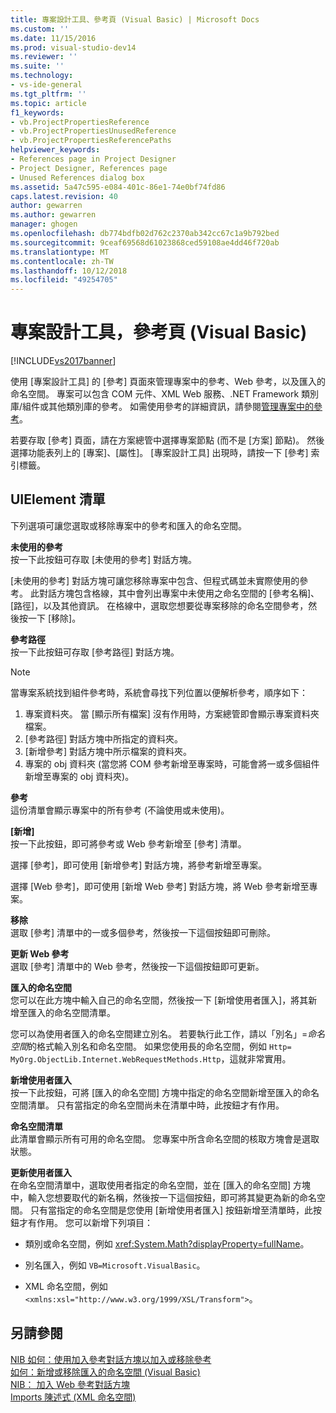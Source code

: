 ```yaml
---
title: 專案設計工具、參考頁 (Visual Basic) | Microsoft Docs
ms.custom: ''
ms.date: 11/15/2016
ms.prod: visual-studio-dev14
ms.reviewer: ''
ms.suite: ''
ms.technology:
- vs-ide-general
ms.tgt_pltfrm: ''
ms.topic: article
f1_keywords:
- vb.ProjectPropertiesReference
- vb.ProjectPropertiesUnusedReference
- vb.ProjectPropertiesReferencePaths
helpviewer_keywords:
- References page in Project Designer
- Project Designer, References page
- Unused References dialog box
ms.assetid: 5a47c595-e084-401c-86e1-74e0bf74fd86
caps.latest.revision: 40
author: gewarren
ms.author: gewarren
manager: ghogen
ms.openlocfilehash: db774bdfb02d762c2370ab342cc67c1a9b792bed
ms.sourcegitcommit: 9ceaf69568d61023868ced59108ae4dd46f720ab
ms.translationtype: MT
ms.contentlocale: zh-TW
ms.lasthandoff: 10/12/2018
ms.locfileid: "49254705"
---
```

# <a name="references-page-project-designer-visual-basic"></a>專案設計工具，參考頁 (Visual Basic)
[!INCLUDE[vs2017banner](../../includes/vs2017banner.md)]

  
使用 [專案設計工具] 的 [參考] 頁面來管理專案中的參考、Web 參考，以及匯入的命名空間。 專案可以包含 COM 元件、XML Web 服務、.NET Framework 類別庫/組件或其他類別庫的參考。 如需使用參考的詳細資訊，請參閱[管理專案中的參考](../../ide/managing-references-in-a-project.md)。  
  
 若要存取 [參考] 頁面，請在方案總管中選擇專案節點 (而不是 [方案] 節點)。 然後選擇功能表列上的 [專案]、[屬性]。 [專案設計工具] 出現時，請按一下 [參考] 索引標籤。  
  
## <a name="uielement-list"></a>UIElement 清單  
 下列選項可讓您選取或移除專案中的參考和匯入的命名空間。  
  
 **未使用的參考**  
 按一下此按鈕可存取 [未使用的參考] 對話方塊。  
  
 [未使用的參考] 對話方塊可讓您移除專案中包含、但程式碼並未實際使用的參考。 此對話方塊包含格線，其中會列出專案中未使用之命名空間的 [參考名稱]、[路徑]，以及其他資訊。 在格線中，選取您想要從專案移除的命名空間參考，然後按一下 [移除]。  
  
 **參考路徑**  
 按一下此按鈕可存取 [參考路徑] 對話方塊。  
  
> [!NOTE]
>  當專案系統找到組件參考時，系統會尋找下列位置以便解析參考，順序如下：  
>   
>  1.  專案資料夾。 當 [顯示所有檔案] 沒有作用時，方案總管即會顯示專案資料夾檔案。  
> 2.  [參考路徑] 對話方塊中所指定的資料夾。  
> 3.  [新增參考] 對話方塊中所示檔案的資料夾。  
> 4.  專案的 obj 資料夾 (當您將 COM 參考新增至專案時，可能會將一或多個組件新增至專案的 obj 資料夾)。  
  
 **參考**  
 這份清單會顯示專案中的所有參考 (不論使用或未使用)。  
  
 **[新增]**  
 按一下此按鈕，即可將參考或 Web 參考新增至 [參考] 清單。  
  
 選擇 [參考]，即可使用 [新增參考] 對話方塊，將參考新增至專案。  
  
 選擇 [Web 參考]，即可使用 [新增 Web 參考] 對話方塊，將 Web 參考新增至專案。  
  
 **移除**  
 選取 [參考] 清單中的一或多個參考，然後按一下這個按鈕即可刪除。  
  
 **更新 Web 參考**  
 選取 [參考] 清單中的 Web 參考，然後按一下這個按鈕即可更新。  
  
 **匯入的命名空間**  
 您可以在此方塊中輸入自己的命名空間，然後按一下 [新增使用者匯入]，將其新增至匯入的命名空間清單。  
  
 您可以為使用者匯入的命名空間建立別名。 若要執行此工作，請以「別名」=*命名空間*的格式輸入別名和命名空間。 如果您使用長的命名空間，例如 `Http= MyOrg.ObjectLib.Internet.WebRequestMethods.Http`，這就非常實用。  
  
 **新增使用者匯入**  
 按一下此按鈕，可將 [匯入的命名空間] 方塊中指定的命名空間新增至匯入的命名空間清單。 只有當指定的命名空間尚未在清單中時，此按鈕才有作用。  
  
 **命名空間清單**  
 此清單會顯示所有可用的命名空間。 您專案中所含命名空間的核取方塊會是選取狀態。  
  
 **更新使用者匯入**  
 在命名空間清單中，選取使用者指定的命名空間，並在 [匯入的命名空間] 方塊中，輸入您想要取代的新名稱，然後按一下這個按鈕，即可將其變更為新的命名空間。 只有當指定的命名空間是您使用 [新增使用者匯入] 按鈕新增至清單時，此按鈕才有作用。 您可以新增下列項目：  
  
-   類別或命名空間，例如 <xref:System.Math?displayProperty=fullName>。  
  
-   別名匯入，例如 `VB=Microsoft.VisualBasic`。  
  
-   XML 命名空間，例如 `<xmlns:xsl="http://www.w3.org/1999/XSL/Transform">`。  
  
## <a name="see-also"></a>另請參閱  
 [NIB 如何：使用加入參考對話方塊以加入或移除參考](http://msdn.microsoft.com/en-us/3bd75d61-f00c-47c0-86a2-dd1f20e231c9)   
 [如何：新增或移除匯入的命名空間 (Visual Basic)](../../ide/how-to-add-or-remove-imported-namespaces-visual-basic.md)   
 [NIB： 加入 Web 參考對話方塊](http://msdn.microsoft.com/en-us/bdf05776-c591-40af-bfd7-e1e2aa1e87b5)   
 [Imports 陳述式 (XML 命名空間)](http://msdn.microsoft.com/library/1f4d50a6-08c7-4c2e-8206-ccae35fcd1b4)



